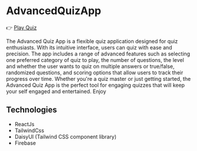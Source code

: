 # AdvancedQuizApp

👉  [Play Quiz](https://quizapp-dff50.web.app)

The Advanced Quiz App is a flexible quiz application designed for quiz enthusiasts. With its intuitive interface, users can quiz with ease and precision. The app includes a range of advanced features such as selecting one preferred category of quiz to play, the number of questions, the level and whether the user wants to quiz on multiple answers or true/false, randomized questions, and scoring options that allow users to track their progress over time. Whether you're a quiz master or just getting started, the Advanced Quiz App is the perfect tool for engaging quizzes that will keep your self engaged and entertained. Enjoy

## Technologies

- ReactJs
- TailwindCss
- DaisyUI (Tailwind CSS component library)
- Firebase
